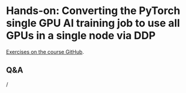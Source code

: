 # Hands-on: Converting the PyTorch single GPU AI training job to use all GPUs in a single node via DDP

<!--
[Exercises on the course GitHub](https://github.com/Lumi-supercomputer/Getting_Started_with_AI_workshop/tree/ai-20250527/08_Scaling_to_multiple_GPUs).
-->

[Exercises on the course GitHub](https://github.com/Lumi-supercomputer/Getting_Started_with_AI_workshop/tree/main/08_Scaling_to_multiple_GPUs).

<!--
A video recording of the discussion of the solution will follow.
-->

<!--
<video src="https://462000265.lumidata.eu/ai-20250527/recordings/E08_MultipleGPUs.mp4" controls="controls"></video>
-->

## Q&A

/

